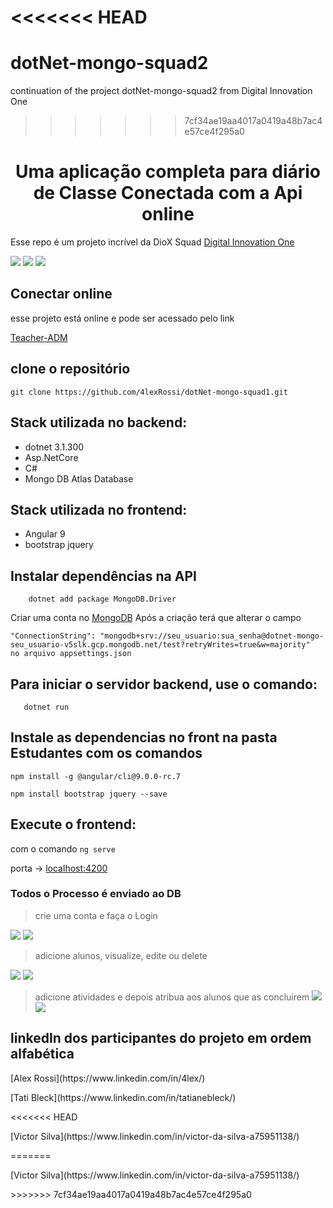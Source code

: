 <<<<<<< HEAD
=======
# dotNet-mongo-squad2
continuation of the project dotNet-mongo-squad2 from Digital Innovation One


>>>>>>> 7cf34ae19aa4017a0419a48b7ac4e57ce4f295a0
<h1 align="center">Uma aplicação completa para diário de Classe Conectada com a Api online</h1>

Esse repo é um projeto incrível da DioX Squad
[Digital Innovation One](https://digitalinnovation.one/sign-up?ref=QFX2ZVP4RU)

![](https://img.shields.io/github/stars/4lexRossi/dotNet-mongo-squad1.svg) ![](https://img.shields.io/github/forks/4lexRossi/dotNet-mongo-squad1.svg) ![](https://img.shields.io/github/issues/4lexRossi/dotNet-mongo-squad1.svg)

## Conectar online
esse projeto está online e pode ser acessado pelo link

[Teacher-ADM](https://teacher-adm.azurewebsites.net/)

## clone o repositório 

`git clone https://github.com/4lexRossi/dotNet-mongo-squad1.git`

## Stack utilizada no backend:

 * dotnet 3.1.300
 * Asp.NetCore
 * C#
 * Mongo DB Atlas Database

## Stack utilizada no frontend:

 * Angular 9
 * bootstrap jquery

## Instalar dependências na API
```
    dotnet add package MongoDB.Driver
```

Criar uma conta no [MongoDB](https://www.mongodb.com/)
Após a criação terá que alterar o campo 

```
"ConnectionString": "mongodb+srv://seu_usuario:sua_senha@dotnet-mongo-seu_usuario-v5slk.gcp.mongodb.net/test?retryWrites=true&w=majority"
no arquivo appsettings.json
```

## Para iniciar o servidor backend, use o comando:

```
   dotnet run
```
## Instale as dependencias no front na pasta Estudantes com os comandos

`npm install -g @angular/cli@9.0.0-rc.7`

`npm install bootstrap jquery --save`

## Execute o frontend:

com o comando `ng serve`

porta -> [localhost:4200](http://localhost:4200/)

### Todos o Processo é enviado ao DB

>crie uma conta e faça o Login

![](https://imgur.com/QcgsVoA.jpg)
![](https://imgur.com/JqPq8j4.jpg)

>adicione alunos, visualize, edite ou delete

![](https://imgur.com/JinajFx.jpg)
![](https://imgur.com/bvwn7j2.jpg)

>adicione atividades e depois atribua aos alunos que as concluirem
![](https://imgur.com/PqCflYQ.jpg)
![](https://imgur.com/oZRwu1T.jpg)

## linkedIn dos participantes do projeto em ordem alfabética

<p>[Alex Rossi](https://www.linkedin.com/in/4lex/)</p>
<p>[Tati Bleck](https://www.linkedin.com/in/tatianebleck/)</p>
<<<<<<< HEAD
<p>[Victor Silva](https://www.linkedin.com/in/victor-da-silva-a75951138/)</p>
=======
<p>[Victor Silva](https://www.linkedin.com/in/victor-da-silva-a75951138/)</p>
>>>>>>> 7cf34ae19aa4017a0419a48b7ac4e57ce4f295a0
